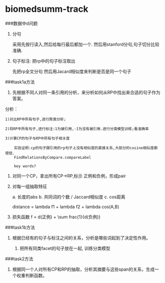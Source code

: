 biomedsumm-track
================

###数据中d问题

1. 分句

	采用先按行读入,然后给每行最后都加一个.
	然后用stanford分句,句子切分比较准确.
	
2. 句子标注: 把rp中的句子标注取出

	先把rp全文分句
	然后用Jacard相似度来判断是否是同一个句子
	

###task1a方法

1. 先根据不同人对同一条引用的分析，来分析如何从RP中找出来合适的句子作为答案。

分析：

	1)对比RP中所有句子,进行聚类分析;
	
	2)将RP中所有句子,进行标注:1为被引用,-1为没有被引用.进行分类模型训练;看准确率

	3)计算CP的句子与RP中所有句子相关度
		
		实验证明:cp的句子跟引用的rp句子上没有相似度的直接关系,大部分的cosine相似度都很低.
		FindRelationsByCompare.compareLabel	
		
		key words?
	


1. 对同一个CP，拿出所有CP->RP,标示 正例和负例，形成pair

2. 对每一组抽取特征

	a. 长度的abs
	b. 共同词的个数 / Jaccard相似度
	c. cos距离
	
	distance = lambda f1 + lambda f2 + lambda cos(A,B) 
	
3. 损失函数 f = d(正例) + \sum frac{1}{d(负例)}




###task1b方法

1. 根据已经有的句子与标注之间的关系，分析是哪些词起到了决定性作用。

	1) 把所有同类facet的句子放在一起, 训练分类模型

###task2方法

1. 根据同一个人对所有CP和RP的抽取，分析其摘要与这些span的关系，生成一个权重判断函数。

